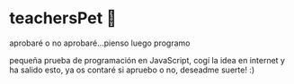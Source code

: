 # teachersPet 🐶
aprobaré o no aprobaré...pienso luego programo

pequeña prueba de programación en JavaScript, cogí la idea en internet y ha salido esto, ya os contaré si apruebo o no, deseadme suerte! :)
